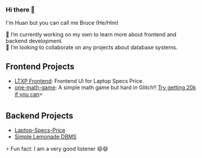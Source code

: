 ### Hi there 👋
I'm Huan but you can call me Bruce (He/Him)

🔭 I’m currently working on my own to learn more about frontend and backend development.<br>
👯 I’m looking to collaborate on any projects about database systems.<br>

## Frontend Projects
- [LTXP Frontend](https://github.com/bruceho293/ltxp-frontend): Frontend UI for Laptop Specs Price.
- [one-math-game](https://github.com/bruceho293/one-math-game): A simple math game but hard in Glitch!! [Try getting 20k if you can](https://one-math-game.glitch.me/)⚡

## Backend Projects
- [Laptop-Specs-Price](https://github.com/bruceho293/laptop-specs-price)
- [Simple Lemonade DBMS](https://github.com/bruceho293/My-Lemonade-DBMS-)

⚡ Fun fact: I am a very good listener 😄😄

<!--
**bruceho293/bruceho293** is a ✨ _special_ ✨ repository because its `README.md` (this file) appears on your GitHub profile.

Here are some ideas to get you started:

- 🔭 I’m currently working on my own personal 
- 🌱 I’m currently learning ...
- 👯 I’m looking to collaborate on ...
- 🤔 I’m looking for help with ...
- 💬 Ask me about ...
- 📫 How to reach me: ...
- 😄 Pronouns: ...
- ⚡ Fun fact: ...
-->
